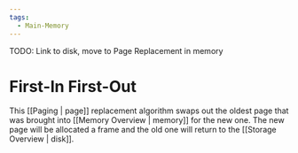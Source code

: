 ```yaml
---
tags:
  - Main-Memory
---
```

TODO: Link to disk, move to Page Replacement in memory
# First-In First-Out
This [[Paging | page]] replacement algorithm swaps out the oldest page that was brought into [[Memory Overview | memory]] for the new one. The new page will be allocated a frame and the old one will return to the [[Storage Overview | disk]].